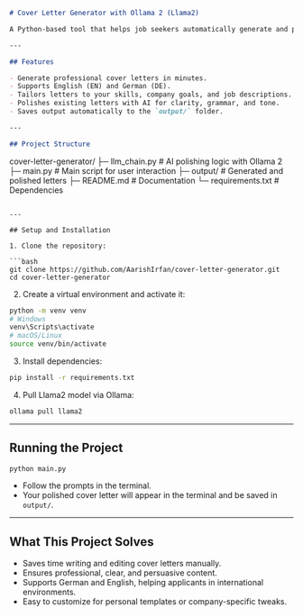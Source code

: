```markdown
# Cover Letter Generator with Ollama 2 (Llama2)

A Python-based tool that helps job seekers automatically generate and polish cover letters using AI. The project leverages Ollama 2 (Llama2) for natural language generation and supports both English and German. It saves polished letters to an output folder for easy access.

---

## Features

- Generate professional cover letters in minutes.  
- Supports English (EN) and German (DE).  
- Tailors letters to your skills, company goals, and job descriptions.  
- Polishes existing letters with AI for clarity, grammar, and tone.  
- Saves output automatically to the `output/` folder.  

---

## Project Structure

```

cover-letter-generator/
├─ llm\_chain.py      # AI polishing logic with Ollama 2
├─ main.py           # Main script for user interaction
├─ output/           # Generated and polished letters
├─ README.md         # Documentation
└─ requirements.txt  # Dependencies

````

---

## Setup and Installation

1. Clone the repository:

```bash
git clone https://github.com/AarishIrfan/cover-letter-generator.git
cd cover-letter-generator
````

2. Create a virtual environment and activate it:

```bash
python -m venv venv
# Windows
venv\Scripts\activate
# macOS/Linux
source venv/bin/activate
```

3. Install dependencies:

```bash
pip install -r requirements.txt
```

4. Pull Llama2 model via Ollama:

```bash
ollama pull llama2
```

---

## Running the Project

```bash
python main.py
```

* Follow the prompts in the terminal.
* Your polished cover letter will appear in the terminal and be saved in `output/`.

---

## What This Project Solves

* Saves time writing and editing cover letters manually.
* Ensures professional, clear, and persuasive content.
* Supports German and English, helping applicants in international environments.
* Easy to customize for personal templates or company-specific tweaks.
